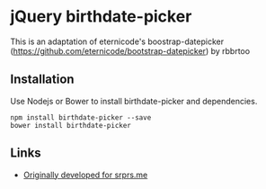 # jQuery birthdate-picker

This is an adaptation of eternicode's boostrap-datepicker (https://github.com/eternicode/bootstrap-datepicker) by rbbrtoo


## Installation

Use Nodejs or Bower to install birthdate-picker and dependencies.

    npm install birthdate-picker --save
    bower install birthdate-picker

## Links

* [Originally developed for srprs.me](https://srprs.me)
